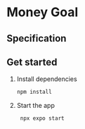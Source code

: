 # Money Goal 

## Specification


## Get started

1. Install dependencies

   ```bash
   npm install
   ```

2. Start the app

   ```bash
    npx expo start
   ```

